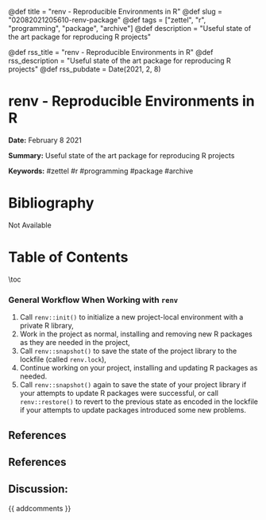 @def title = "renv - Reproducible Environments in R"
@def slug = "02082021205610-renv-package"
@def tags = ["zettel", "r", "programming", "package", "archive"]
@def description = "Useful state of the art package for reproducing R projects"

@def rss_title = "renv - Reproducible Environments in R"
@def rss_description = "Useful state of the art package for reproducing R projects"
@def rss_pubdate = Date(2021, 2, 8)


renv - Reproducible Environments in R
=========

**Date:** February 8 2021

**Summary:** Useful state of the art package for reproducing R projects

**Keywords:** #zettel #r #programming #package #archive

Bibliography
==========

Not Available

Table of Contents
=========

\toc

### General Workflow When Working with `renv`

1. Call `renv::init()` to initialize a new project-local environment with a private R library,
2. Work in the project as normal, installing and removing new R packages as they are needed in the project,
3. Call `renv::snapshot()` to save the state of the project library to the lockfile (called `renv.lock`),
4. Continue working on your project, installing and updating R packages as needed.
5. Call `renv::snapshot()` again to save the state of your project library if your attempts to update R packages were successful, or call `renv::restore()` to revert to the previous state as encoded in the lockfile if your attempts to update packages introduced some new problems.

## References

## References
## Discussion: 

{{ addcomments }}
